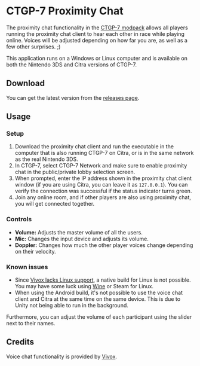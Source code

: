 # CTGP-7 Proximity Chat
The proximity chat functionality in the [CTGP-7 modpack](https://ctgp-7.github.io) allows all players running the proximity chat client to hear each other in race while playing online. Voices will be adjusted depending on how far you are, as well as a few other surprises. ;)

This application runs on a Windows or Linux computer and is available on both the Nintendo 3DS and Citra versions of CTGP-7.

## Download
You can get the latest version from the [releases page](https://github.com/PabloMK7/CTGP7ProximityChatClient/releases/latest).

## Usage
### Setup
1) Download the proximity chat client and run the executable in the computer that is also running CTGP-7 on Citra, or is in the same network as the real Nintendo 3DS.
2) In CTGP-7, select CTGP-7 Network and make sure to enable proximity chat in the public/private lobby selection screen.
3) When prompted, enter the IP address shown in the proximity chat client window (if you are using Citra, you can leave it as `127.0.0.1`). You can verify the connection was successful if the status indicator turns green.
4) Join any online room, and if other players are also using proximity chat, you will get connected together.

### Controls
- **Volume:** Adjusts the master volume of all the users.
- **Mic:** Changes the input device and adjusts its volume.
- **Doppler:** Changes how much the other player voices change depending on their velocity.

### Known issues
- Since [Vivox lacks Linux support](https://support.unity.com/hc/en-us/articles/4780622639636-Vivox-Does-Vivox-offer-Linux-support), a native build for Linux is not possible. You may have some luck using [Wine](https://www.winehq.org/) or Steam for Linux.
- When using the Android build, it's not possible to use the voice chat client and Citra at the same time on the same device. This is due to Unity not being able to run in the background. 

Furthermore, you can adjust the volume of each participant using the slider next to their names.

## Credits
Voice chat functionality is provided by [Vivox](https://vivox.com/).